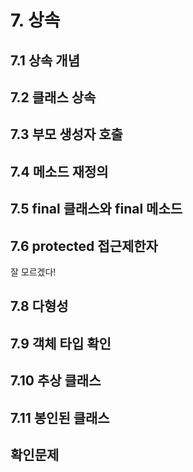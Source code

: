# 7. 상속

## 7.1 상속 개념
## 7.2 클래스 상속
## 7.3 부모 생성자 호출
## 7.4 메소드 재정의
## 7.5 final 클래스와 final 메소드
## 7.6 protected 접근제한자
잘 모르겠다!
## 7.8 다형성
## 7.9 객체 타입 확인
## 7.10 추상 클래스
## 7.11 봉인된 클래스
## 확인문제